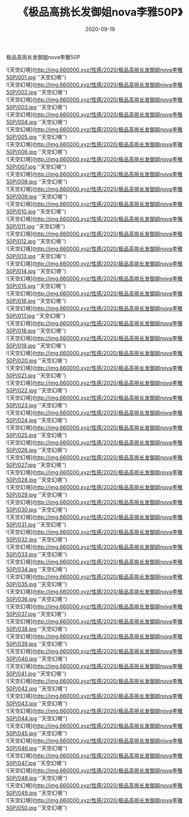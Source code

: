 ﻿---
layout: post
title:  《极品高挑长发御姐nova李雅50P》
date:   2020-09-19
img: http://img.660000.xyz/性感/2020/极品高挑长发御姐nova李雅50P/000.jpg
categories: [美女, 性感, 泳衣]
---

极品高挑长发御姐nova李雅50P



![天空幻境](http://img.660000.xyz/性感/2020/极品高挑长发御姐nova李雅50P/001.jpg ''天空幻境'') <br>
![天空幻境](http://img.660000.xyz/性感/2020/极品高挑长发御姐nova李雅50P/002.jpg ''天空幻境'') <br>
![天空幻境](http://img.660000.xyz/性感/2020/极品高挑长发御姐nova李雅50P/003.jpg ''天空幻境'') <br>
![天空幻境](http://img.660000.xyz/性感/2020/极品高挑长发御姐nova李雅50P/004.jpg ''天空幻境'') <br>
![天空幻境](http://img.660000.xyz/性感/2020/极品高挑长发御姐nova李雅50P/005.jpg ''天空幻境'') <br>
![天空幻境](http://img.660000.xyz/性感/2020/极品高挑长发御姐nova李雅50P/006.jpg ''天空幻境'') <br>
![天空幻境](http://img.660000.xyz/性感/2020/极品高挑长发御姐nova李雅50P/007.jpg ''天空幻境'') <br>
![天空幻境](http://img.660000.xyz/性感/2020/极品高挑长发御姐nova李雅50P/008.jpg ''天空幻境'') <br>
![天空幻境](http://img.660000.xyz/性感/2020/极品高挑长发御姐nova李雅50P/009.jpg ''天空幻境'') <br>
![天空幻境](http://img.660000.xyz/性感/2020/极品高挑长发御姐nova李雅50P/010.jpg ''天空幻境'') <br>
![天空幻境](http://img.660000.xyz/性感/2020/极品高挑长发御姐nova李雅50P/011.jpg ''天空幻境'') <br>
![天空幻境](http://img.660000.xyz/性感/2020/极品高挑长发御姐nova李雅50P/012.jpg ''天空幻境'') <br>
![天空幻境](http://img.660000.xyz/性感/2020/极品高挑长发御姐nova李雅50P/013.jpg ''天空幻境'') <br>
![天空幻境](http://img.660000.xyz/性感/2020/极品高挑长发御姐nova李雅50P/014.jpg ''天空幻境'') <br>
![天空幻境](http://img.660000.xyz/性感/2020/极品高挑长发御姐nova李雅50P/015.jpg ''天空幻境'') <br>
![天空幻境](http://img.660000.xyz/性感/2020/极品高挑长发御姐nova李雅50P/016.jpg ''天空幻境'') <br>
![天空幻境](http://img.660000.xyz/性感/2020/极品高挑长发御姐nova李雅50P/017.jpg ''天空幻境'') <br>
![天空幻境](http://img.660000.xyz/性感/2020/极品高挑长发御姐nova李雅50P/018.jpg ''天空幻境'') <br>
![天空幻境](http://img.660000.xyz/性感/2020/极品高挑长发御姐nova李雅50P/019.jpg ''天空幻境'') <br>
![天空幻境](http://img.660000.xyz/性感/2020/极品高挑长发御姐nova李雅50P/020.jpg ''天空幻境'') <br>
![天空幻境](http://img.660000.xyz/性感/2020/极品高挑长发御姐nova李雅50P/021.jpg ''天空幻境'') <br>
![天空幻境](http://img.660000.xyz/性感/2020/极品高挑长发御姐nova李雅50P/022.jpg ''天空幻境'') <br>
![天空幻境](http://img.660000.xyz/性感/2020/极品高挑长发御姐nova李雅50P/023.jpg ''天空幻境'') <br>
![天空幻境](http://img.660000.xyz/性感/2020/极品高挑长发御姐nova李雅50P/024.jpg ''天空幻境'') <br>
![天空幻境](http://img.660000.xyz/性感/2020/极品高挑长发御姐nova李雅50P/025.jpg ''天空幻境'') <br>
![天空幻境](http://img.660000.xyz/性感/2020/极品高挑长发御姐nova李雅50P/026.jpg ''天空幻境'') <br>
![天空幻境](http://img.660000.xyz/性感/2020/极品高挑长发御姐nova李雅50P/027.jpg ''天空幻境'') <br>
![天空幻境](http://img.660000.xyz/性感/2020/极品高挑长发御姐nova李雅50P/028.jpg ''天空幻境'') <br>
![天空幻境](http://img.660000.xyz/性感/2020/极品高挑长发御姐nova李雅50P/029.jpg ''天空幻境'') <br>
![天空幻境](http://img.660000.xyz/性感/2020/极品高挑长发御姐nova李雅50P/030.jpg ''天空幻境'') <br>
![天空幻境](http://img.660000.xyz/性感/2020/极品高挑长发御姐nova李雅50P/031.jpg ''天空幻境'') <br>
![天空幻境](http://img.660000.xyz/性感/2020/极品高挑长发御姐nova李雅50P/032.jpg ''天空幻境'') <br>
![天空幻境](http://img.660000.xyz/性感/2020/极品高挑长发御姐nova李雅50P/033.jpg ''天空幻境'') <br>
![天空幻境](http://img.660000.xyz/性感/2020/极品高挑长发御姐nova李雅50P/034.jpg ''天空幻境'') <br>
![天空幻境](http://img.660000.xyz/性感/2020/极品高挑长发御姐nova李雅50P/035.jpg ''天空幻境'') <br>
![天空幻境](http://img.660000.xyz/性感/2020/极品高挑长发御姐nova李雅50P/036.jpg ''天空幻境'') <br>
![天空幻境](http://img.660000.xyz/性感/2020/极品高挑长发御姐nova李雅50P/037.jpg ''天空幻境'') <br>
![天空幻境](http://img.660000.xyz/性感/2020/极品高挑长发御姐nova李雅50P/038.jpg ''天空幻境'') <br>
![天空幻境](http://img.660000.xyz/性感/2020/极品高挑长发御姐nova李雅50P/039.jpg ''天空幻境'') <br>
![天空幻境](http://img.660000.xyz/性感/2020/极品高挑长发御姐nova李雅50P/040.jpg ''天空幻境'') <br>
![天空幻境](http://img.660000.xyz/性感/2020/极品高挑长发御姐nova李雅50P/041.jpg ''天空幻境'') <br>
![天空幻境](http://img.660000.xyz/性感/2020/极品高挑长发御姐nova李雅50P/042.jpg ''天空幻境'') <br>
![天空幻境](http://img.660000.xyz/性感/2020/极品高挑长发御姐nova李雅50P/043.jpg ''天空幻境'') <br>
![天空幻境](http://img.660000.xyz/性感/2020/极品高挑长发御姐nova李雅50P/044.jpg ''天空幻境'') <br>
![天空幻境](http://img.660000.xyz/性感/2020/极品高挑长发御姐nova李雅50P/045.jpg ''天空幻境'') <br>
![天空幻境](http://img.660000.xyz/性感/2020/极品高挑长发御姐nova李雅50P/046.jpg ''天空幻境'') <br>
![天空幻境](http://img.660000.xyz/性感/2020/极品高挑长发御姐nova李雅50P/047.jpg ''天空幻境'') <br>
![天空幻境](http://img.660000.xyz/性感/2020/极品高挑长发御姐nova李雅50P/048.jpg ''天空幻境'') <br>
![天空幻境](http://img.660000.xyz/性感/2020/极品高挑长发御姐nova李雅50P/049.jpg ''天空幻境'') <br>
![天空幻境](http://img.660000.xyz/性感/2020/极品高挑长发御姐nova李雅50P/050.jpg ''天空幻境'') <br>